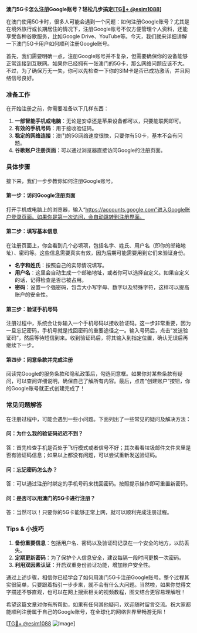 **澳门5G卡怎么注册Google账号？轻松几步搞定[[TG💪+ @esim1088](https://t.me/s/esim1088)]**

在澳门使用5G卡时，很多人可能会遇到一个问题：如何注册Google账号？尤其是在境外旅行或长期居住的情况下，注册Google账号不仅方便管理个人资料，还能享受各种谷歌服务，比如Google Drive、YouTube等。今天，我们就来详细讲解一下澳门5G卡用户如何顺利注册Google账号。

首先，我们需要明确一点，注册Google账号并不复杂，但需要确保你的设备能够正常连接到互联网。如果你已经拥有一张澳门的5G卡，那么网络问题应该不大。不过，为了确保万无一失，你可以先检查一下你的SIM卡是否已成功激活，并且网络信号良好。

### **准备工作**
在开始注册之前，你需要准备以下几样东西：
1. **一部智能手机或电脑**：无论是安卓还是苹果设备都可以，只要能联网即可。
2. **有效的手机号码**：用于接收验证码。
3. **稳定的网络连接**：澳门的5G网络速度很快，只要你有5G卡，基本不会有问题。
4. **谷歌账户注册页面**：可以通过浏览器直接访问Google的注册页面。

### **具体步骤**
接下来，我们一步步教你如何注册Google账号。

#### **第一步：访问Google注册页面**
打开手机或电脑上的浏览器，输入“https://accounts.google.com”进入Google账户登录页面。如果你是第一次访问，会自动跳转到注册界面。

#### **第二步：填写基本信息**
在注册页面上，你会看到几个必填项，包括名字、姓氏、用户名（即你的邮箱地址）、密码等。这些信息需要真实有效，因为后期可能需要用到它们来验证身份。

- **名字和姓氏**：按照自己的实际情况填写。
- **用户名**：这里会自动生成一个邮箱地址，或者你可以选择自定义。如果自定义的话，记得检查是否已被占用。
- **密码**：设置一个强密码，包含大小写字母、数字以及特殊字符，这样可以提高账户的安全性。

#### **第三步：验证手机号码**
注册过程中，系统会让你输入一个手机号码以接收验证码。这一步非常重要，因为一旦忘记密码，手机号就是找回密码的重要途径之一。输入号码后，点击“发送验证码”，然后等待短信到来。收到验证码后，将其输入到指定位置，确认无误后再继续下一步。

#### **第四步：同意条款并完成注册**
阅读完Google的服务条款和隐私政策后，勾选同意框。如果你对某些条款有疑问，可以查阅详细说明，确保自己了解所有内容。最后，点击“创建账户”按钮，你的Google账号就正式创建完成了！

### **常见问题解答**
在注册过程中，可能会遇到一些小问题。下面列出了一些常见的疑问及解决方法：

#### **问：为什么我的验证码迟迟不到？**
答：首先检查手机是否处于飞行模式或者信号不好；其次看看垃圾邮件文件夹里是否有验证码信息；如果以上都没有问题，可以尝试重新发送验证码。

#### **问：忘记密码怎么办？**
答：可以通过注册时绑定的手机号码来找回密码。按照提示操作即可重置新密码。

#### **问：是否可以用澳门的5G卡进行注册？**
答：当然可以！只要你的5G卡能够正常上网，就可以顺利完成注册过程。

### **Tips & 小技巧**
1. **备份重要信息**：包括用户名、密码以及验证码记录在一个安全的地方，以防丢失。
2. **定期更新密码**：为了保护个人信息安全，建议每隔一段时间更换一次密码。
3. **利用双因素认证**：开启双重身份验证功能，增加账户安全性。

通过上述步骤，相信你已经学会了如何用澳门5G卡注册Google账号。整个过程其实很简单，只要跟着指引一步步来，就不会有什么大问题。当然啦，如果你觉得文字描述不够直观，也可以在网上搜索相关的视频教程，图文结合更容易理解哦！

希望这篇文章对你有所帮助，如果有任何其他疑问，欢迎随时留言交流。祝大家都能顺利注册属于自己的Google账号，在全球化的网络世界里畅游无阻！

[[TG💪+ @esim1088](https://t.me/s/esim1088) ![Image](https://i.postimg.cc/4NQfJmqS/Snipaste-2025-05-13-00-14-12.png)]